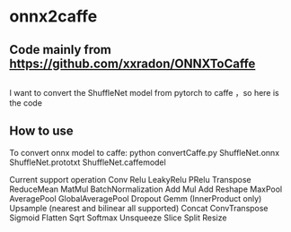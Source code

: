 # onnx2caffe
## Code mainly from https://github.com/xxradon/ONNXToCaffe


## 
I want to convert the ShuffleNet  model from pytorch to caffe ，so here is the code

##  How to use
To convert onnx model to caffe:
python convertCaffe.py ShuffleNet.onnx ShuffleNet.prototxt ShuffleNet.caffemodel


Current support operation
Conv
Relu
LeakyRelu
PRelu
Transpose
ReduceMean
MatMul
BatchNormalization
Add
Mul
Add
Reshape
MaxPool
AveragePool
GlobalAveragePool
Dropout
Gemm (InnerProduct only)
Upsample (nearest and bilinear all supported)
Concat
ConvTranspose
Sigmoid
Flatten
Sqrt
Softmax
Unsqueeze
Slice
Split
Resize

